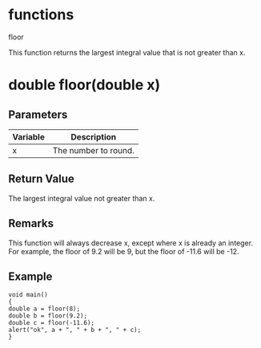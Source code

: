 # functions

floor




This function returns the largest integral value that is not greater than x.

# double floor(double x)

## Parameters

Variable| Description
---|---
x | The number to round.

## Return Value

The largest integral value not greater than x.

## Remarks

This function will always decrease x, except where x is already an integer. For example, the floor of 9.2 will be 9, but the floor of -11.6 will be -12.

## Example

```
void main()
{
double a = floor(8);
double b = floor(9.2);
double c = floor(-11.6);
alert("ok", a + ", " + b + ", " + c);
}
```
